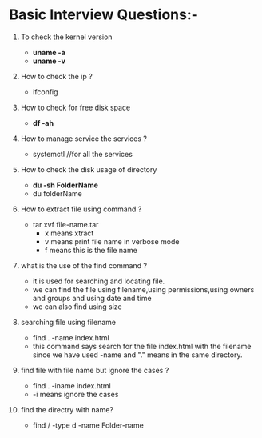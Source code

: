 
# Basic Interview Questions:-

1. To check the kernel version 
	*   **uname -a** 
	*   **uname -v**
2. How to check the ip ?
	* ifconfig

3. How to check for free disk space
	*  **df -ah**

4. How to manage service the services ?
	* systemctl //for all the services

5. How to check the disk usage of directory
	*  **du -sh FolderName**
	* du folderName    

6. How to extract file using command ?
	* tar xvf file-name.tar
		* x means xtract
		* v means print file name in verbose mode 
		* f means this is the file name 

7. what is the use of the find command ?
	* it is used for searching and locating file.
	* we can find the file using filename,using permissions,using owners and groups and using date and time 
	* we can also find using size

8. searching file using filename
	* find . -name index.html
	* this command says search for the file index.html with the filename since we have used -name and "." means in the same directory.
	
9. find file with file name but ignore the cases ?
	* find . -iname index.html
	* -i means ignore the cases

10. find the directry with name?
	* find / -type d -name Folder-name

